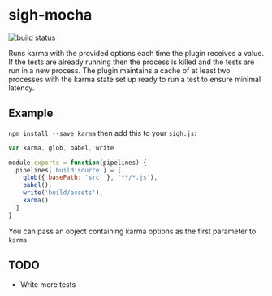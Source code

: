 # sigh-mocha

[![build status](https://circleci.com/gh/sighjs/sigh-karma.png)](https://circleci.com/gh/sighjs/sigh-karma)

Runs karma with the provided options each time the plugin receives a value. If the tests are already running then the process is killed and the tests are run in a new process. The plugin maintains a cache of at least two processes with the karma state set up ready to run a test to ensure minimal latency.

## Example

`npm install --save karma` then add this to your `sigh.js`:
```javascript
var karma, glob, babel, write

module.exports = function(pipelines) {
  pipelines['build:source'] = [
    glob({ basePath: 'src' }, '**/*.js'),
    babel(),
    write('build/assets'),
    karma()
  ]
}
```

You can pass an object containing karma options as the first parameter to `karma`.

## TODO
 * Write more tests
